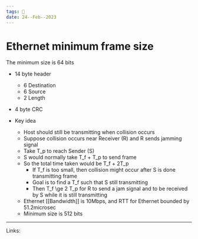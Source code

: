 ```yaml
---
tags: 🌱
date: 24--Feb--2023
---
```


# Ethernet minimum frame size

The minimum size is 64 bits
- 14 byte header
    - 6 Destination
    - 6 Source
    - 2 Length
- 4 byte CRC

- Key idea
    - Host should still be transmitting when collision occurs
    - Suppose collision occurs near Receiver (R) and R sends jamming signal
    - Take T_p to reach Sender (S)
    - S would normally take T_f + T_p to send frame
    - So the total time taken would be T_f + 2T_p
        - If T_f is too small, then collision might occur after S is done transmitting frame
        - Goal is to find a T_f such that S still transmitting
        - Then T_f \ge 2 T_p for R to send a jam signal and to be received by S while it is still transmitting
    - Ethernet [[Bandwidth]] is 10Mbps, and RTT for Ethernet bounded by 51.2microsec
    - Minimum size is 512 bits

---
Links: 
